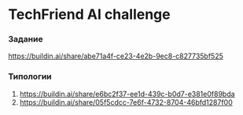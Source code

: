 # TechFriend AI challenge

### Задание
https://buildin.ai/share/abe71a4f-ce23-4e2b-9ec8-c827735bf525

### Типологии
1) https://buildin.ai/share/e6bc2f37-ee1d-439c-b0d7-e381e0f89bda
3) https://buildin.ai/share/05f5cdcc-7e6f-4732-8704-46bfd1287f00

